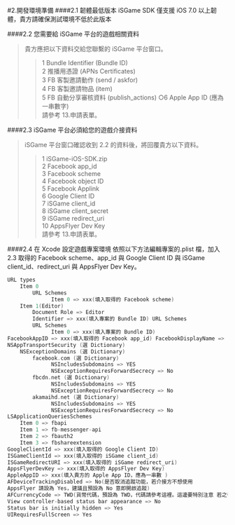 #2.開發環境準備
####2.1 韌體最低版本
iSGame SDK 僅支援 iOS 7.0 以上韌體，貴方請確保測試環境不低於此版本

####2.2 您需要給 iSGame 平台的遊戲相關資料
>貴方應把以下資料交給您聯繫的 iSGame 平台窗口。 <br>
>>1 Bundle Identifier (Bundle ID)<br>
>>2 推播用憑證 (APNs Certificates)<br>
>>3 FB 客製邀請動作 (send / askfor)<br>
>>4 FB 客製邀請物品 (item)<br>
>>5 FB 自動分享審核資料 (publish_actions) ○6 Apple App ID (應為一串數字)<br>
>>請參考 13.申請表單。

####2.3 iSGame 平台必須給您的遊戲介接資料
>iSGame 平台窗口確認收到 2.2 的資料後，將回覆貴方以下資料。<br>
>>1 iSGame-iOS-SDK.zip<br>
>>2 Facebook app_id<br>
>>3 Facebook scheme<br>
>>4 Facebook object ID<br>
>>5 Facebook Applink<br>
>>6 Google Client ID<br>
>>7 iSGame client_id<br>
>>8 iSGame client_secret <br>
>>9 iSGame redirect_uri <br>
>>10 AppsFlyer Dev Key <br>
>>請參考 13.申請表單。

####2.4 在 Xcode 設定遊戲專案環境
依照以下方法編輯專案的.plist 檔，加入 2.3 取得的 Facebook scheme、app_id 與 Google Client ID 與 iSGame client_id、redirect_uri 與 AppsFlyer Dev Key。

```objectiveC
URL types
    Item 0
        URL Schemes
              Item 0 => xxx(填入取得的 Facebook scheme) 
    Item 1(Editor)
        Document Role => Editor
        Identifier => xxx(填入專案的 Bundle ID) URL Schemes
        URL Schemes
              Item 0 => xxx(填入專案的 Bundle ID)        
FacebookAppID => xxx(填入取得的 Facebook app_id) FacebookDisplayName => xxx(填入專案名稱) 
NSAppTransportSecurity (選 Dictionary)
    NSExceptionDomains (選 Dictionary) 
        facebook.com (選 Dictionary)
              NSIncludesSubdomains => YES
              NSExceptionRequiresForwardSecrecy => No
        fbcdn.net (選 Dictionary)
              NSIncludesSubdomains => YES
              NSExceptionRequiresForwardSecrecy => No
        akamaihd.net (選 Dictionary)
              NSIncludesSubdomains => YES
              NSExceptionRequiresForwardSecrecy => No
LSApplicationQueriesSchemes
    Item 0 => fbapi
    Item 1 => fb-messenger-api 
    Item 2 => fbauth2
    Item 3 => fbshareextension     
GoogleClientId => xxx(填入取得的 Google Client ID)
ISGameClientId => xxx(填入取得的 iSGame client_id)
ISGameRedirectURI => xxx(填入取得的 iSGame redirect_uri)
AppsFlyerDevKey => xxx(填入取得的 AppsFlyer Dev Key)
AppleAppID => xxx(填入貴方的 Apple App ID，應為一串數 )          
AFDeviceTrackingDisabled => No(是否取消追蹤功能，若介接方不想使用
AppsFlyer 請設為 Yes，建議且預設為 No 意即開啟追蹤)
AFCurrencyCode => TWD(貨幣代碼，預設為 TWD，代碼請參考這裡。這邊要特別注意 若之後的 trackEvent 有帶 af_currency(AFEventParamCurrency)此參數，則此事件會以 af_currency 為主)
View controller-based status bar appearance => No 
Status bar is initially hidden => Yes 
UIRequiresFullScreen => Yes
```


         